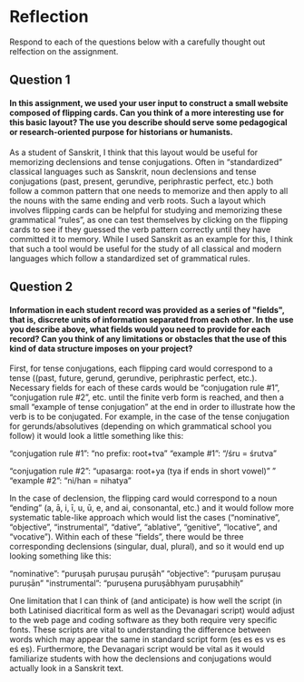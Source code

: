 # Reflection

Respond to each of the questions below with a carefully thought out relfection on the assignment.

## Question 1
#### In this assignment, we used your user input to construct a small website composed of flipping cards. Can you think of a more interesting use for this basic layout? The use you describe should serve some pedagogical or research-oriented purpose for historians or humanists.

As a student of Sanskrit, I think that this layout would be useful for memorizing declensions and tense conjugations. Often in “standardized” classical languages such as Sanskrit, noun declensions and tense conjugations (past, present, gerundive, periphrastic perfect, etc.) both follow a common pattern that one needs to memorize and then apply to all the nouns with the same ending and verb roots. Such a layout which involves flipping cards can be helpful for studying and memorizing these grammatical “rules”, as one can test themselves by clicking on the flipping cards to see if they guessed the verb pattern correctly until they have committed it to memory. While I used Sanskrit as an example for this, I think that such a tool would be useful for the study of all classical and modern languages which follow a standardized set of grammatical rules.

## Question 2
#### Information in each student record was provided as a series of "fields", that is, discrete units of information separated from each other. In the use you describe above, what fields would you need to provide for each record? Can you think of any limitations or obstacles that the use of this kind of data structure imposes on your project?

First, for tense conjugations, each flipping card would correspond to a tense ((past, future, gerund, gerundive, periphrastic perfect, etc.). Necessary fields for each of these cards would be “conjugation rule #1”, “conjugation rule #2”, etc. until the finite verb form is reached, and then a small “example of tense conjugation” at the end in order to illustrate how the verb is to be conjugated. For example, in the case of the tense conjugation for gerunds/absolutives (depending on which grammatical school you follow) it would look a little something like this:

“conjugation rule #1”: “no prefix: root+tva”
“example #1”: “/śru = śrutva”

“conjugation rule #2”: “upasarga: root+ya (tya if ends in short vowel)” ”
“example #2”: “ni/han = nihatya”

In the case of declension, the flipping card would correspond to a noun “ending” (a, ā, i, ī, u, ū, e, and ai, consonantal, etc.) and it would follow more systematic table-like approach which would list the cases (“nominative”, “objective”, “instrumental”, “dative”, “ablative”, “genitive”, “locative”, and “vocative”). Within each of these “fields”, there would be three corresponding declensions (singular, dual, plural), and so it would end up looking something like this:

“nominative”: “puruṣah puruṣau puruṣāh”
“objective”: “puruṣam puruṣau puruṣān”
"instrumental”: “puruṣena puruṣābhyam puruṣabhiḥ”

One limitation that I can think of (and anticipate) is how well the script (in both Latinised diacritical form as well as the Devanagari script) would adjust to the web page and coding software as they both require very specific fonts. These scripts are vital to understanding the difference between words which may appear the same in standard script form (es es es vs es eś eṣ). Furthermore, the Devanagari script would be vital as it would familiarize students with how the declensions and conjugations would actually look in a Sanskrit text.
